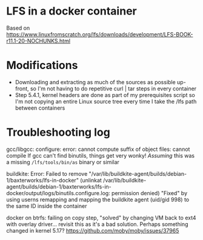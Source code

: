 # LFS in a docker container

Based on https://www.linuxfromscratch.org/lfs/downloads/development/LFS-BOOK-r11.1-20-NOCHUNKS.html

# Modifications
* Downloading and extracting as much of the sources as possible up-front, so I'm not having to do repetitive curl | tar steps in every container
* Step 5.4.1, kernel headers are done as part of my prerequisites script so I'm not copying an entire Linux source tree every time I take the /lfs path between containers


# Troubleshooting log
gcc/libgcc: configure: error: cannot compute suffix of object files: cannot compile
If gcc can't find binutils, things get very wonky!
*Assuming* this was a missing `/lfs/tools/bin/as` binary or similar

buildkite:  Error: Failed to remove "/var/lib/buildkite-agent/builds/debian-1/baxterworks/lfs-in-docker" (unlinkat /var/lib/buildkite-agent/builds/debian-1/baxterworks/lfs-in-docker/output/logs/binutils.configure.log: permission denied)
"Fixed" by using userns remapping and mapping the buildkite agent (uid/gid 998) to the same ID inside the container

docker on btrfs: failing on copy step, "solved" by changing VM back to ext4 with overlay driver... revisit this as it's a bad solution. Perhaps something changed in kernel 5.17? https://github.com/moby/moby/issues/37965